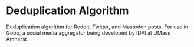 # Deduplication Algorithm
Deduplication algorithm for Reddit, Twitter, and Mastodon posts. For use in Gobo, a social media aggregator being developed by iDPI at UMass Amherst.
